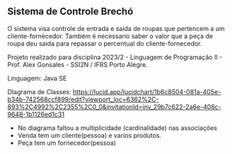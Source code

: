 ## Sistema de Controle Brechó

O sistema visa controle de entrada e saida de roupas que pertencem a um cliente-fornecedor.
Também é necessario saber o valor que a peça de roupa deu saida para repassar o percentual do cliente-fornecedor.

Projeto realizado para disciplina 2023/2 - Linguagem de Programação II - Prof. Alex Gonsales - SSI2N / IFRS Porto Alegre.

Linguagem: Java SE

DIagrama de Classes: https://lucid.app/lucidchart/1b6c8504-081a-405e-b34b-742568ccf899/edit?viewport_loc=6362%2C-893%2C4992%2C2355%2C0_0&invitationId=inv_29b7c622-2a6e-408c-9648-1b1126ed1c31

- No diagrama faltou a multiplicidade (cardinalidade) nas associações
- Venda tem um cliente(pessoa) e varios produtos.
- Peça tem um fornecedor(pessoa)